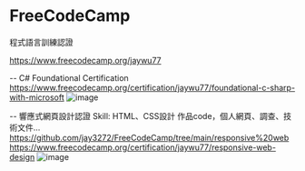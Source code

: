 # FreeCodeCamp
 程式語言訓練認證


https://www.freecodecamp.org/jaywu77

-- C# Foundational Certification
https://www.freecodecamp.org/certification/jaywu77/foundational-c-sharp-with-microsoft
![image](https://github.com/user-attachments/assets/e405ca3a-ab8a-4ab4-beb5-ad2401608ee0)

-- 響應式網頁設計認證
Skill: HTML、CSS設計
作品code，個人網頁、調查、技術文件...
https://github.com/jay3272/FreeCodeCamp/tree/main/responsive%20web
https://www.freecodecamp.org/certification/jaywu77/responsive-web-design
![image](https://github.com/user-attachments/assets/3baef61e-40df-4061-a29e-96205eda4002)


